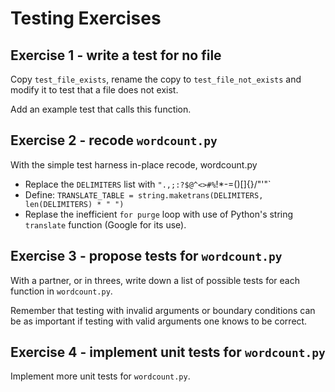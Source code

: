 Testing Exercises
=================

Exercise 1 - write a test for no file
-------------------------------------

Copy `test_file_exists`, rename the copy to `test_file_not_exists` and modify it to test that a file does not exist.

Add an example test that calls this function.

Exercise 2 - recode `wordcount.py`
----------------------------------

With the simple test harness in-place recode, wordcount.py

* Replace the `DELIMITERS` list with `".,;:?$@^<>#%`!*-=()[]{}/\"\'"`
* Define: `TRANSLATE_TABLE = string.maketrans(DELIMITERS, len(DELIMITERS) * " ")`
* Replase the inefficient `for purge` loop with use of Python's string `translate` function (Google for its use).

Exercise 3 - propose tests for `wordcount.py`
---------------------------------------------

With a partner, or in threes, write down a list of possible tests for each function in `wordcount.py`.

Remember that testing with invalid arguments or boundary conditions can be as important if testing with valid arguments one knows to be correct.

Exercise 4 - implement unit tests for `wordcount.py`
----------------------------------------------------

Implement more unit tests for `wordcount.py`.
